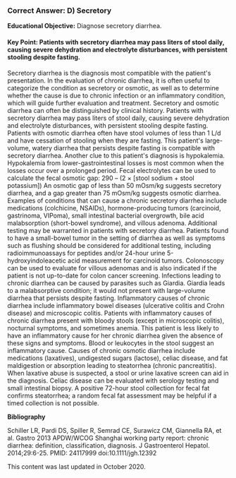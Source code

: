 
### Correct Answer: D) Secretory 

**Educational Objective:** Diagnose secretory diarrhea.

#### **Key Point:** Patients with secretory diarrhea may pass liters of stool daily, causing severe dehydration and electrolyte disturbances, with persistent stooling despite fasting.

Secretory diarrhea is the diagnosis most compatible with the patient's presentation. In the evaluation of chronic diarrhea, it is often useful to categorize the condition as secretory or osmotic, as well as to determine whether the cause is due to chronic infection or an inflammatory condition, which will guide further evaluation and treatment. Secretory and osmotic diarrhea can often be distinguished by clinical history. Patients with secretory diarrhea may pass liters of stool daily, causing severe dehydration and electrolyte disturbances, with persistent stooling despite fasting. Patients with osmotic diarrhea often have stool volumes of less than 1 L/d and have cessation of stooling when they are fasting. This patient's large-volume, watery diarrhea that persists despite fasting is compatible with secretory diarrhea. Another clue to this patient's diagnosis is hypokalemia. Hypokalemia from lower-gastrointestinal losses is most common when the losses occur over a prolonged period. Fecal electrolytes can be used to calculate the fecal osmotic gap:
290 – (2 × [stool sodium + stool potassium])
An osmotic gap of less than 50 mOsm/kg suggests secretory diarrhea, and a gap greater than 75 mOsm/kg suggests osmotic diarrhea.
Examples of conditions that can cause a chronic secretory diarrhea include medications (colchicine, NSAIDs), hormone-producing tumors (carcinoid, gastrinoma, VIPoma), small intestinal bacterial overgrowth, bile acid malabsorption (short-bowel syndrome), and villous adenoma. Additional testing may be warranted in patients with secretory diarrhea. Patients found to have a small-bowel tumor in the setting of diarrhea as well as symptoms such as flushing should be considered for additional testing, including radioimmunoassays for peptides and/or 24-hour urine 5-hydroxyindoleacetic acid measurement for carcinoid tumors. Colonoscopy can be used to evaluate for villous adenomas and is also indicated if the patient is not up-to-date for colon cancer screening.
Infections leading to chronic diarrhea can be caused by parasites such as Giardia. Giardia leads to a malabsorptive condition; it would not present with large-volume diarrhea that persists despite fasting.
Inflammatory causes of chronic diarrhea include inflammatory bowel diseases (ulcerative colitis and Crohn disease) and microscopic colitis. Patients with inflammatory causes of chronic diarrhea present with bloody stools (except in microscopic colitis), nocturnal symptoms, and sometimes anemia. This patient is less likely to have an inflammatory cause for her chronic diarrhea given the absence of these signs and symptoms. Blood or leukocytes in the stool suggest an inflammatory cause.
Causes of chronic osmotic diarrhea include medications (laxatives), undigested sugars (lactose), celiac disease, and fat maldigestion or absorption leading to steatorrhea (chronic pancreatitis). When laxative abuse is suspected, a stool or urine laxative screen can aid in the diagnosis. Celiac disease can be evaluated with serology testing and small intestinal biopsy. A positive 72-hour stool collection for fecal fat confirms steatorrhea; a random fecal fat assessment may be helpful if a timed collection is not possible.

**Bibliography**

Schiller LR, Pardi DS, Spiller R, Semrad CE, Surawicz CM, Giannella RA, et al. Gastro 2013 APDW/WCOG Shanghai working party report: chronic diarrhea: definition, classification, diagnosis. J Gastroenterol Hepatol. 2014;29:6-25. PMID: 24117999 doi:10.1111/jgh.12392

This content was last updated in October 2020.